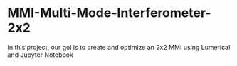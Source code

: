 # MMI-Multi-Mode-Interferometer-2x2
In this project, our gol is to create and optimize an 2x2 MMI using Lumerical and Jupyter Notebook
